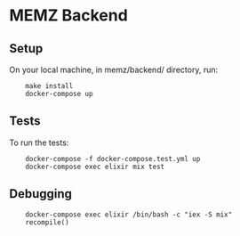 # MEMZ Backend

## Setup

On your local machine, in memz/backend/ directory, run:

```
    make install
    docker-compose up
```

## Tests

To run the tests:

```
    docker-compose -f docker-compose.test.yml up
    docker-compose exec elixir mix test
```

## Debugging

```
    docker-compose exec elixir /bin/bash -c "iex -S mix"
    recompile()
```